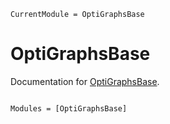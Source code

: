 ```@meta
CurrentModule = OptiGraphsBase
```

# OptiGraphsBase

Documentation for [OptiGraphsBase](https://github.com/jalving/OptiGraphsBase.jl).

```@index
```

```@autodocs
Modules = [OptiGraphsBase]
```
